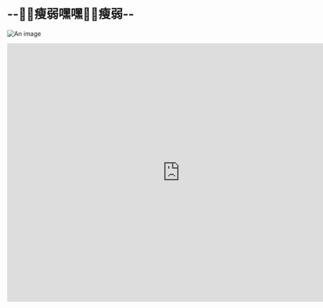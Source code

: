 # --:muscle::muscle:瘦弱嘿嘿:muscle::muscle:瘦弱--

![An image](/image/e1.jpeg)

<iframe 
src="https://player.bilibili.com/player.html?bvid=BV1nG411b7fo&cid=808510156&page=1&danmaku=0&high_quality=1&t=0" 
scrolling="no" 
border="0" 
frameborder="no" 
framespacing="0" 
allowfullscreen="true" 
height=600 
width=800> 
</iframe>